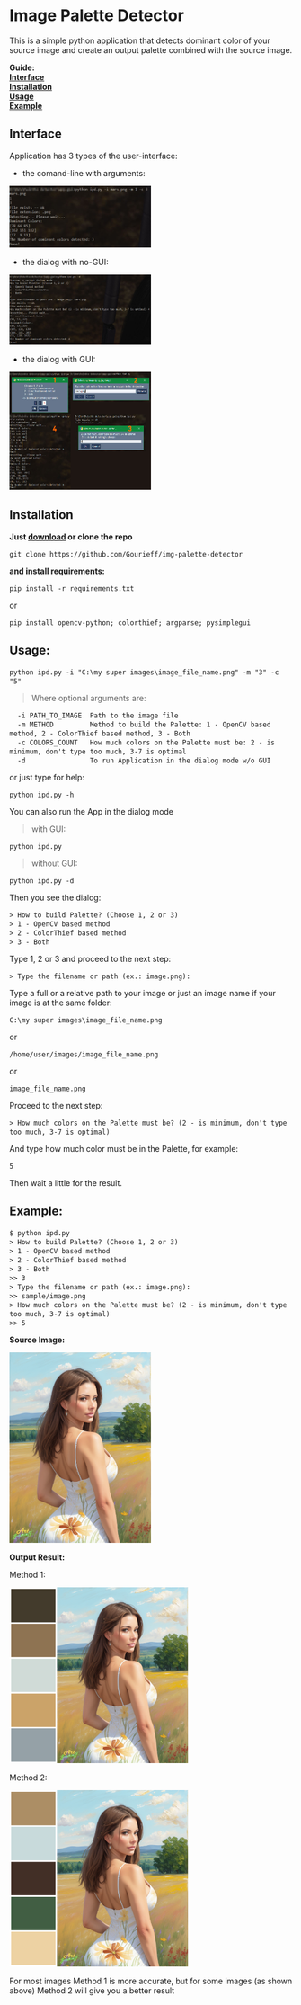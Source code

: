 # Image Palette Detector

This is a simple python application that detects dominant color of your source image and create an output palette combined with the source image.

**Guide:**  
[**Interface**](#interface)  
[**Installation**](#installation)  
[**Usage**](#usage)  
[**Example**](#example)

## Interface

Application has 3 types of the user-interface:
* the comand-line with arguments:

<img src="https://github.com/Gourieff/img-palette-detector/raw/main/docs/img/cl-mode.jpg" alt="cl-mode" width="50%"/>

* the dialog with no-GUI:

<img src="https://github.com/Gourieff/img-palette-detector/raw/main/docs/img/no-gui-dialog-mode.jpg" alt="no-gui-dialog-mode" width="50%"/>

* the dialog with GUI:

<img src="https://github.com/Gourieff/img-palette-detector/raw/main/docs/img/gui-dialog-mode.jpg" alt="gui-dialog-mode" width="50%"/>

## Installation

__Just [download](https://github.com/Gourieff/img-palette-detector/archive/refs/heads/main.zip) or clone the repo__
```
git clone https://github.com/Gourieff/img-palette-detector
```
__and install requirements:__
```
pip install -r requirements.txt
```
or
```
pip install opencv-python; colorthief; argparse; pysimplegui
```
<!---
__If you want to use as a package for some reasons:__
```
pip install git+https://github.com/Gourieff/img-palette-detector
```
--->

## Usage:

```
python ipd.py -i "C:\my super images\image_file_name.png" -m "3" -c "5"
```
> Where optional arguments are:
```
  -i PATH_TO_IMAGE  Path to the image file
  -m METHOD         Method to build the Palette: 1 - OpenCV based method, 2 - ColorThief based method, 3 - Both
  -c COLORS_COUNT   How much colors on the Palette must be: 2 - is minimum, don't type too much, 3-7 is optimal
  -d                To run Application in the dialog mode w/o GUI
```
or just type for help:
```
python ipd.py -h
```

You can also run the App in the dialog mode
> with GUI:
```
python ipd.py
```
> without GUI:
```
python ipd.py -d
```
Then you see the dialog:
```
> How to build Palette? (Choose 1, 2 or 3)
> 1 - OpenCV based method
> 2 - ColorThief based method
> 3 - Both
```
Type 1, 2 or 3 and proceed to the next step:
```
> Type the filename or path (ex.: image.png):
```
Type a full or a relative path to your image or just an image name if your image is at the same folder:
```
C:\my super images\image_file_name.png
```
or
```
/home/user/images/image_file_name.png
```
or
```
image_file_name.png
```
Proceed to the next step:
```
> How much colors on the Palette must be? (2 - is minimum, don't type too much, 3-7 is optimal)
```
And type how much color must be in the Palette, for example:
```
5
```
Then wait a little for the result.

## Example:

```
$ python ipd.py
> How to build Palette? (Choose 1, 2 or 3)
> 1 - OpenCV based method
> 2 - ColorThief based method
> 3 - Both
>> 3
> Type the filename or path (ex.: image.png):
>> sample/image.png
> How much colors on the Palette must be? (2 - is minimum, don't type too much, 3-7 is optimal)
>> 5
```

__Source Image:__

<img src="https://github.com/Gourieff/img-palette-detector/raw/main/sample/image.png" alt="image" width="50%"/>

__Output Result:__

Method 1:

<img src="https://github.com/Gourieff/img-palette-detector/raw/main/sample/image_5-colors-palette_method-1.png" alt="image_5-colors-palette_method-1" width="63%"/>

Method 2:

<img src="https://github.com/Gourieff/img-palette-detector/raw/main/sample/image_5-colors-palette_method-2.png" alt="image_5-colors-palette_method-2" width="63%"/>

For most images Method 1 is more accurate, but for some images (as shown above) Method 2 will give you a better result
